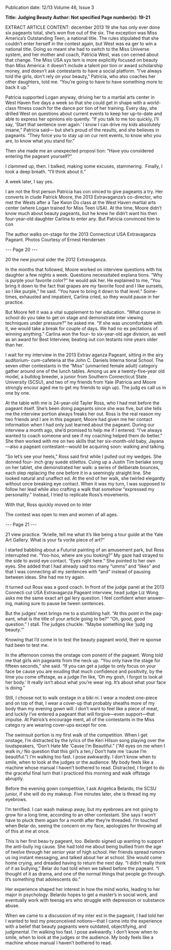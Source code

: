 Publication date: 12/13
Volume 46, Issue 3

**Title: Judging Beauty**
**Author: Not specified**
**Page number(s): 19-21**

EXTRACT ARTICLE CONTENT:
december 2013
19
she has only ever done six pageants total, she’s 
won five out of the six. The exception was Miss 
America’s Outstanding Teen, a national title. 
The rules stipulated that she couldn’t enter 
herself in the contest again, but West was ea­
ger to win a national title. Doing so meant she 
had to switch to the Miss Universe system, and 
her mother and coach, Patricia West, was con­
cerned about that change. The Miss USA sys­
tem is more explicitly focused on beauty than 
Miss America: it doesn’t include a talent por­
tion or award scholarship money, and doesn’t 
ask contestants to have a social platform. 
“I’ve always told the girls, don’t rely on your 
beauty,” Patricia, who also coaches her other 
daughters, told me. “You’re going to have to 
have something more to back it up.”


Patricia supported Logan anyway, driving 
her to a martial arts center in West Haven five 
days a week so that she could get in shape with 
a world-class fitness coach for the dance por­
tion of her training. Every day, she drilled West 
on questions about current events to keep her 
up-to-date and able to express her opinions elo­
quently. “If you talk to me too quickly, I’ll say, 
‘Start that sentence over again.’ I know I can 
drive my kids absolutely insane,” Patricia said—
but she’s proud of the results, and she believes 
in pageants. “They force you to stay up on cur­
rent events, to know who you are, to know what 
you stand for.”


Then she made me an unexpected proposi­
tion:
“Have you considered entering the pageant 
yourself?”


I clammed up, then. I balked, making some 
excuses, stammering.  Finally, I took a deep 
breath. “I’ll think about it.”


A week later, I say yes.


I am not the first person Patricia has con­
vinced to give pageants a try. Her converts in­
clude Patrick Moore, the 2013 Extravaganza’s 
co-director, who met the Wests after a Tae 
Kwon Do class at the West Haven martial arts 
center (where Logan trained for Miss Teen 
USA). At the time, Moore didn’t know much 
about beauty pageants, but he knew he didn’t 
want his then four-year-old daughter Carlina 
to enter any. But Patricia convinced him to con­


The author walks on-stage for  the 2013 Connecticut USA Extravaganza Pageant.
Photos Courtesy of Ernest Hendersen



--- Page 20 ---

20
the new journal
sider the 2012 Extravaganza. 


In the months that followed, Moore worked 
on interview questions with his daughter a few 
nights a week. Questions necessitated explana­
tions. “Why is purple your favorite color?” he 
would ask her. He explained to me, “You bring 
it down to the fact that grapes are my favorite 
food and I like sunsets, so I like purple,” he said. 
“You have to bring it down to that level.” Some­
times, exhausted and impatient, Carlina cried, 
so they would pause in her practice. 


But Moore felt it was a vital supplement to 
her education. “What course in school do you 
take to get on stage and demonstrate inter­
viewing techniques under pressure?” he asked 
me.  “If she was uncomfortable with it, we would 
take a break for couple of days. We had no ex­
pectations of winning anything.” Carlina won 
the four- to six-year-old age division, as well as 
an award for Best Interview, beating out con­
testants nine years older than her.


I wait for my interview in the 2013 Extrav­
aganza Pageant, sitting in the airy auditorium-
cum-cafeteria at the John C. Daniels Interna­
tional School. The seven other contestants in 
the “Miss” (unmarried female adult) category 
gather around one of the lunch tables. Among 
us are a twenty-five-year old model, a bulldog 
breeder, a junior from Southern Connecticut 
State University (SCSU), and two of my friends 
from Yale (Patricia and Moore strongly encour­
aged me to get my friends to sign up). The judg­
es call us in one by one.


At the table with me is 24-year-old Tayler 
Ross, who I had met before the pageant itself. 
She’s been doing pageants since she was five, 
but she tells me the interview portion always 
freaks her out. Ross is the real reason my two 
friends and I are in this pageant; Moore had 
given me her contact information when I had 
only just learned about the pageant. During our 
interview a month ago, she’d promised to help 
me if I entered: “I’ve always wanted to coach 
someone and see if my coaching helped them 
do better.”  She then worked with me on two 
skills that her six-month-old baby, Jayana—also 
a pageant contestant—would be acquiring soon: 
walking and talking.


 “So let’s see your heels,” Ross said first 
while I pulled out my wedges. She donned four-
inch gray suede stilettos. Cuing up a Justin Tim­
berlake song on her tablet, she demonstrated 
her walk: a series of deliberate bounces, each 
step replacing the one before it in a seemingly 
straight line. She looked natural and unaffect­
ed. At the end of her walk, she twirled elegantly 
without once breaking eye contact. When it was 
my turn, I was supposed to follow her lead while 
also crafting a walk that somehow “expressed 
my personality.” Instead, I tried to replicate 
Ross’s movements.


With that, Ross quickly moved on to inter­


The contest was open to men and women of all ages. 


--- Page 21 ---

21
view practice. 
“Arielle, tell me what it’s like being a tour 
guide at the Yale Art Gallery. What is your fa­
vorite piece of art?”


I started babbling about a Futurist painting 
of an amusement park, but Ross interrupted me.
“Yoo-hoo, where are you looking?” My gaze 
had strayed to the side to avoid eye contact. 
“Eyes right here.” She pointed to her own eyes. 
She added that I had already said too many 
“umms” and “likes” and that I was connecting 
all my sentences with “and” instead of pausing 
between ideas. She had me try again.


It turned out Ross was a good coach. In 
front of the judge panel at the 2013 Connecti­
cut USA Extravaganza Pageant interview, head 
judge Liz Wong asks me the same exact art gal­
lery question. I feel confident when answer­
ing, making sure to pause be­
tween sentences.


But 
the 
judges’ 
next 
brings me to a stumbling halt.
“At this point in the pag­
eant, what is the title of your 
article going to be?”
 “Oh, good, good question.” 
I stall. The judges chuckle. 
“Maybe something like ‘judg­
ing beauty.’”


Knowing that I’d come 
in to test the beauty pageant world, their re­
sponse had been to test me.


In the afternoon comes the onstage com­
ponent of the pageant. Wong told me that girls 
win pageants from the neck up. “You only have 
the stage for fifteen seconds,” she said. “If you 
can get a judge to only focus on your face be­
cause you are exuding that much confidence 
and positivity, by the time you come offstage, as 
a judge I’m like, ‘Oh my gosh, I forgot to look at 
her body.’ It really isn’t about what you’re wear­
ing. It’s about what your face is doing.”


Still, I choose not to walk onstage in a biki­
ni. I wear a modest one-piece and on top of that, 
I wear a cover-up that probably sheaths more 
of my body than my evening gown will. I don’t 
want to feel like a piece of meat, and luckily 
I’ve entered a pageant that will forgive—even 
support—that impulse. At Patrick’s encourage­
ment, all of the contestants in the Miss catego­
ry are wearing cover-ups except for one.


The swimsuit portion is my first walk of the 
competition. When I get onstage, I’m distracted 
by the lyrics of the Keri Hilson song playing 
over the loudspeakers, “Don’t Hate Me ‘Cause 
I’m Beautiful.” (“All eyes on me when I walk in,/ 
No question that this girl’s a ten,/ Don’t hate 
me ‘cause I’m beautiful.”) I’m walking too fast. 
I pose awkwardly. I don’t know when to smile, 
when to look at the judges or the audience. 
My body feels like a machine whose manual I 
haven’t bothered to read. Distracted, I forget to 
do the graceful final turn that I practiced this 
morning and walk offstage abruptly.


Before the evening gown competition, I ask 
Angelica Belardo, the SCSU junior, if she will do 
my makeup. Five minutes later, she is thread­
ing my eyebrows. 


I’m terrified. I can wash makeup away, but 
my eyebrows are not going to grow for a long 
time, according to an­
other 
contestant. 
She 
says I won’t have to pluck 
them again for a month 
after they’re threaded. 
I’m touched when Belar­
do, seeing the concern on 
my face, apologizes for 
throwing all of this at me 
at once.


This is her first beau­
ty pageant, too. Belardo 
signed up wanting to support the anti-bully­
ing cause. She had told me about being bullied 
from the age of twelve through her senior year 
of high school. Her friends spread rumors us­
ing instant messaging, and talked about her 
at school. She would come home crying, and 
dreaded having to return the next day. 
“I didn’t really think of it as bullying,” Belar­
do had told when we talked before the pageant. 
“I thought of it as drama, and one of the normal 
things that people go through. It’s something 
that adolescents do.”


Her experience shaped her interest in 
how the mind works, leading to her major in 
psychology. Belardo hopes to get a master’s in 
social work, and eventually work with teenag­
ers who struggle with depression or substance 
abuse.


When we came to a discussion of my inter­
est in the pageant, I had told her I wanted to test 
my preconceived notions—that I came into the 
experience with a belief that beauty pageants 
were outdated, objectifying, and judgmental. 
I’m walking too fast. I 
pose awkwardly. I don’t 
know when to smile, when 
to look at the judges or 
the audience. My body 
feels like a machine 
whose manual I haven’t 
bothered to read.